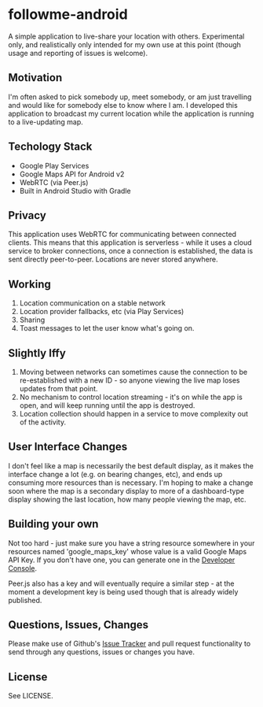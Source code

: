 # followme-android

A simple application to live-share your location with others. Experimental only, and realistically only intended for my own use at this point (though usage and reporting of issues is welcome).

Motivation
---

I'm often asked to pick somebody up, meet somebody, or am just travelling and would like for somebody else to know where I am. I developed this application to broadcast my current location while the application is running to a live-updating map.

Techology Stack
---

* Google Play Services
* Google Maps API for Android v2
* WebRTC (via Peer.js)
* Built in Android Studio with Gradle

Privacy
---

This application uses WebRTC for communicating between connected clients. This means that this application is serverless - while it uses a cloud service to broker connections, once a connection is established, the data is sent directly peer-to-peer. Locations are never stored anywhere.

Working
---

1. Location communication on a stable network
2. Location provider fallbacks, etc (via Play Services)
3. Sharing 
4. Toast messages to let the user know what's going on.

Slightly Iffy
---

1. Moving between networks can sometimes cause the connection to be re-established with a new ID - so anyone viewing the live map loses updates from that point.
2. No mechanism to control location streaming - it's on while the app is open, and will keep running until the app is destroyed.
3. Location collection should happen in a service to move complexity out of the activity.

User Interface Changes
---

I don't feel like a map is necessarily the best default display, as it makes the interface change a lot (e.g. on bearing changes, etc), and ends up consuming more resources than is necessary. I'm hoping to make a change soon where the map is a secondary display to more of a dashboard-type display showing the last location, how many people viewing the map, etc.

Building your own
---

Not too hard - just make sure you have a string resource somewhere in your resources named 'google_maps_key' whose value is a valid Google Maps API Key. If you don't have one, you can generate one in the [Developer Console](https://console.developers.google.com).

Peer.js also has a key and will eventually require a similar step - at the moment a development key is being used though that is already widely published. 

Questions, Issues, Changes
---

Please make use of Github's [Issue Tracker](https://github.com/joshmcarthur/followme-android/issues) and pull request functionality to send through any questions, issues or changes you have.

License
---

See LICENSE.



